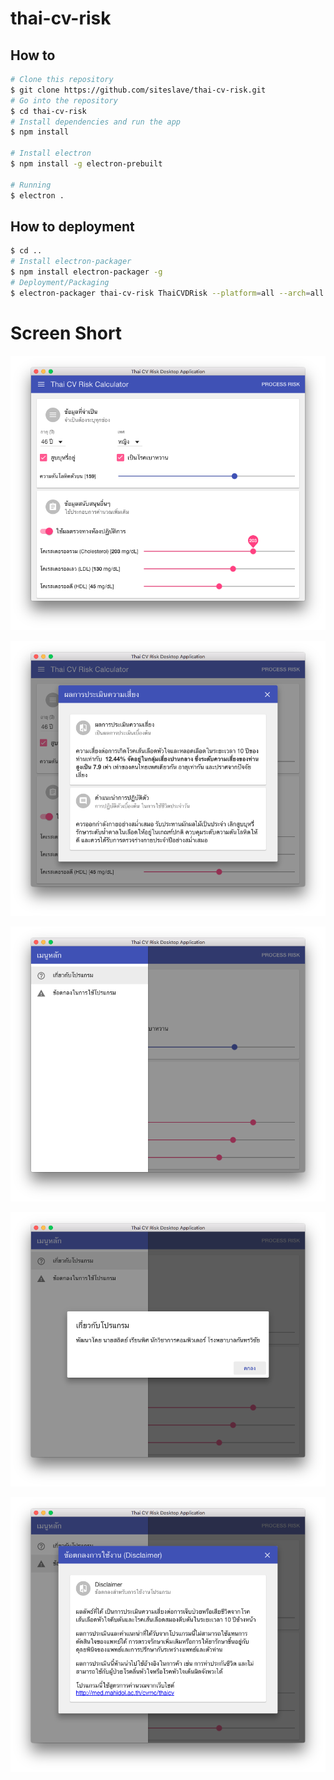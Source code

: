 # thai-cv-risk

## How to


```bash
# Clone this repository
$ git clone https://github.com/siteslave/thai-cv-risk.git
# Go into the repository
$ cd thai-cv-risk
# Install dependencies and run the app
$ npm install

# Install electron
$ npm install -g electron-prebuilt

# Running
$ electron .

```

## How to deployment

```bash
$ cd ..
# Install electron-packager
$ npm install electron-packager -g
# Deployment/Packaging
$ electron-packager thai-cv-risk ThaiCVDRisk --platform=all --arch=all --version=0.36.2
```


# Screen Short

![](./screen_short/01.png)

![](./screen_short/02.png)

![](./screen_short/03.png)

![](./screen_short/04.png)

![](./screen_short/05.png)
